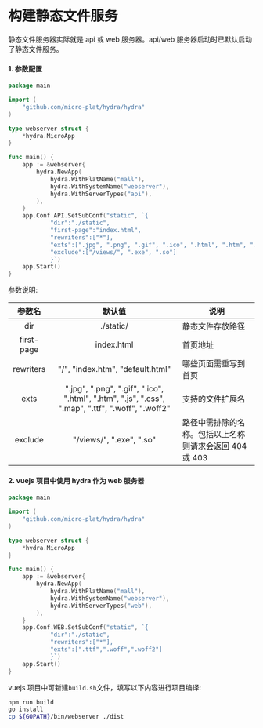 # 构建静态文件服务

静态文件服务器实际就是 api 或 web 服务器。api/web 服务器启动时已默认启动了静态文件服务。

#### 1. 参数配置

```go
package main

import (
	"github.com/micro-plat/hydra/hydra"
)

type webserver struct {
	*hydra.MicroApp
}

func main() {
	app := &webserver{
		hydra.NewApp(
			hydra.WithPlatName("mall"),
			hydra.WithSystemName("webserver"),
			hydra.WithServerTypes("api"),
		),
	}
    app.Conf.API.SetSubConf("static", `{
            "dir":"./static",
            "first-page":"index.html",
			"rewriters":["*"],
            "exts":[".jpg", ".png", ".gif", ".ico", ".html", ".htm", ".js", ".css", ".map", ".ttf", ".woff", ".woff2"],
            "exclude":["/views/", ".exe", ".so"]
			}`)
	app.Start()
}
```

参数说明:

|   参数名   |                                              默认值                                               | 说明                                                    |
| :--------: | :-----------------------------------------------------------------------------------------------: | ------------------------------------------------------- |
|    dir     |                                             ./static/                                             | 静态文件存放路径                                        |
| first-page |                                            index.html                                             | 首页地址                                                |
| rewriters  |                                 "/", "index.htm", "default.html"                                  | 哪些页面需重写到首页                                    |
|    exts    | ".jpg", ".png", ".gif", ".ico", ".html", ".htm", ".js", ".css", ".map", ".ttf", ".woff", ".woff2" | 支持的文件扩展名                                        |
|  exclude   |                                     "/views/", ".exe", ".so"                                      | 路径中需排除的名称。包括以上名称则请求会返回 404 或 403 |

#### 2. vuejs 项目中使用 hydra 作为 web 服务器

```go
package main

import (
	"github.com/micro-plat/hydra/hydra"
)

type webserver struct {
	*hydra.MicroApp
}

func main() {
	app := &webserver{
		hydra.NewApp(
			hydra.WithPlatName("mall"),
			hydra.WithSystemName("webserver"),
			hydra.WithServerTypes("web"),
		),
	}
    app.Conf.WEB.SetSubConf("static", `{
            "dir":"./static",
			"rewriters":["*"],
			"exts":[".ttf",".woff",".woff2"]
			}`)
	app.Start()
}
```

vuejs 项目中可新建`build.sh`文件，填写以下内容进行项目编译:

```sh
npm run build
go install
cp ${GOPATH}/bin/webserver ./dist

```
